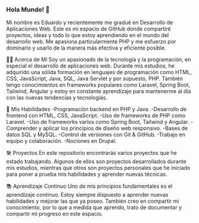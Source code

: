 ### Hola Mundo! 👋

<!--
**evilgar0503/evilgar0503** is a ✨ _special_ ✨ repository because its `README.md` (this file) appears on your GitHub profile.

Here are some ideas to get you started:

- 🔭 I’m currently working on ...
- 🌱 I’m currently learning ...
- 👯 I’m looking to collaborate on ...
- 🤔 I’m looking for help with ...
- 💬 Ask me about ...
- 📫 How to reach me: ...
- 😄 Pronouns: ...
- ⚡ Fun fact: ...
-->

Mi nombre es Eduardo y recientemente me gradué en Desarrollo de Aplicaciones Web. Este es mi espacio de GitHub donde compartiré proyectos, ideas y todo lo que estoy aprendiendo en el mundo del desarrollo web. Me apasiona particularmente PHP y me esfuerzo por dominarlo y usarlo de la manera más efectiva y eficiente posible.

👨‍💻 Acerca de Mí
Soy un apasionado de la tecnología y la programación, en especial el desarrollo de aplicaciones web. Durante mis estudios, he adquirido una sólida formación en lenguajes de programación como HTML, CSS, JavaScript, Java, SQL, Java Servlet y por supuesto, PHP. También tengo conocimientos en frameworks populares como Laravel, Spring Boot, Tailwind, Angular y estoy en constante aprendizaje para mantenerme al día con las nuevas tendencias y tecnologías.

🚀 Mis Habilidades
    -Programación backend en PHP y Java.
    -Desarrollo de frontend con HTML, CSS, JavaScript.
    -Uso de frameworks de PHP como Laravel.
    -Uso de frameworks varios como Spring Boot, Tailwind y Angular.
    -Comprender y aplicar los principios de diseño web responsivo.
    -Bases de datos SQL y MySQL.
    -Control de versiones con Git & GitHub.
    -Trabajo en equipo y colaboración.
    -Nociones en Drupal.


🛠️ Proyectos
En este repositorio encontrarás varios proyectos que he estado trabajando. Algunos de ellos son proyectos desarrollados durante mis estudios, mientras que otros son proyectos personales que he iniciado para poner a prueba mis habilidades y aprender nuevas técnicas.

📚 Aprendizaje Continuo
Uno de mis principios fundamentales es el aprendizaje continuo. Estoy siempre dispuesto a aprender nuevas habilidades y mejorar las que ya poseo. También creo en compartir mi conocimiento, por lo que a medida que aprendo, trato de documentar y compartir mi progreso en este espacio.
